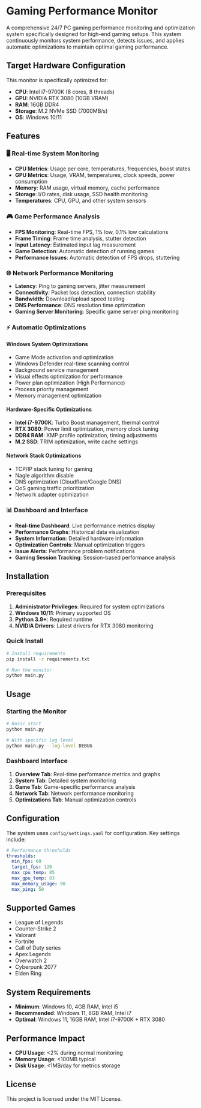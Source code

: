 # Gaming Performance Monitor

A comprehensive 24/7 PC gaming performance monitoring and optimization system specifically designed for high-end gaming setups. This system continuously monitors system performance, detects issues, and applies automatic optimizations to maintain optimal gaming performance.

## Target Hardware Configuration

This monitor is specifically optimized for:
- **CPU**: Intel i7-9700K (8 cores, 8 threads)
- **GPU**: NVIDIA RTX 3080 (10GB VRAM)
- **RAM**: 16GB DDR4
- **Storage**: M.2 NVMe SSD (7000MB/s)
- **OS**: Windows 10/11

## Features

### 🖥️ Real-time System Monitoring
- **CPU Metrics**: Usage per core, temperatures, frequencies, boost states
- **GPU Metrics**: Usage, VRAM, temperatures, clock speeds, power consumption
- **Memory**: RAM usage, virtual memory, cache performance
- **Storage**: I/O rates, disk usage, SSD health monitoring
- **Temperatures**: CPU, GPU, and other system sensors

### 🎮 Game Performance Analysis
- **FPS Monitoring**: Real-time FPS, 1% low, 0.1% low calculations
- **Frame Timing**: Frame time analysis, stutter detection
- **Input Latency**: Estimated input lag measurement
- **Game Detection**: Automatic detection of running games
- **Performance Issues**: Automatic detection of FPS drops, stuttering

### 🌐 Network Performance Monitoring
- **Latency**: Ping to gaming servers, jitter measurement
- **Connectivity**: Packet loss detection, connection stability
- **Bandwidth**: Download/upload speed testing
- **DNS Performance**: DNS resolution time optimization
- **Gaming Server Monitoring**: Specific game server ping monitoring

### ⚡ Automatic Optimizations

#### Windows System Optimizations
- Game Mode activation and optimization
- Windows Defender real-time scanning control
- Background service management
- Visual effects optimization for performance
- Power plan optimization (High Performance)
- Process priority management
- Memory management optimization

#### Hardware-Specific Optimizations
- **Intel i7-9700K**: Turbo Boost management, thermal control
- **RTX 3080**: Power limit optimization, memory clock tuning
- **DDR4 RAM**: XMP profile optimization, timing adjustments
- **M.2 SSD**: TRIM optimization, write cache settings

#### Network Stack Optimizations
- TCP/IP stack tuning for gaming
- Nagle algorithm disable
- DNS optimization (Cloudflare/Google DNS)
- QoS gaming traffic prioritization
- Network adapter optimization

### 📊 Dashboard and Interface
- **Real-time Dashboard**: Live performance metrics display
- **Performance Graphs**: Historical data visualization
- **System Information**: Detailed hardware information
- **Optimization Controls**: Manual optimization triggers
- **Issue Alerts**: Performance problem notifications
- **Gaming Session Tracking**: Session-based performance analysis

## Installation

### Prerequisites
1. **Administrator Privileges**: Required for system optimizations
2. **Windows 10/11**: Primary supported OS
3. **Python 3.9+**: Required runtime
4. **NVIDIA Drivers**: Latest drivers for RTX 3080 monitoring

### Quick Install
```bash
# Install requirements
pip install -r requirements.txt

# Run the monitor
python main.py
```

## Usage

### Starting the Monitor
```bash
# Basic start
python main.py

# With specific log level
python main.py --log-level DEBUG
```

### Dashboard Interface
1. **Overview Tab**: Real-time performance metrics and graphs
2. **System Tab**: Detailed system monitoring
3. **Game Tab**: Game-specific performance analysis
4. **Network Tab**: Network performance monitoring
5. **Optimizations Tab**: Manual optimization controls

## Configuration

The system uses `config/settings.yaml` for configuration. Key settings include:

```yaml
# Performance thresholds
thresholds:
  min_fps: 60
  target_fps: 120
  max_cpu_temp: 85
  max_gpu_temp: 83
  max_memory_usage: 90
  max_ping: 50
```

## Supported Games
- League of Legends
- Counter-Strike 2  
- Valorant
- Fortnite
- Call of Duty series
- Apex Legends
- Overwatch 2
- Cyberpunk 2077
- Elden Ring

## System Requirements
- **Minimum**: Windows 10, 4GB RAM, Intel i5
- **Recommended**: Windows 11, 8GB RAM, Intel i7
- **Optimal**: Windows 11, 16GB RAM, Intel i7-9700K + RTX 3080

## Performance Impact
- **CPU Usage**: <2% during normal monitoring
- **Memory Usage**: <100MB typical
- **Disk Usage**: <1MB/day for metrics storage

## License

This project is licensed under the MIT License.


